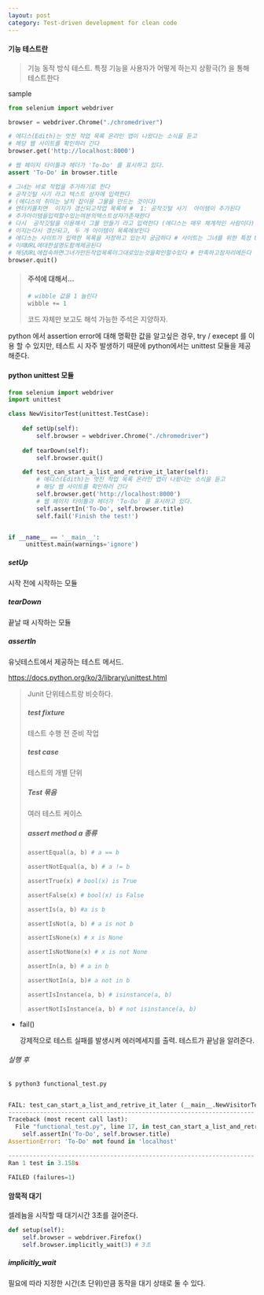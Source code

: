 ```yaml
---
layout: post
category: Test-driven development for clean code
---
```


#### 기능 테스트란

>  기능 동작 방식 테스트. 특정 기능을 사용자가 어떻게 하는지 상황극(?) 을 통해 테스트한다

sample 

```python
from selenium import webdriver

browser = webdriver.Chrome("./chromedriver")

# 에디스(Edith)는 멋진 작업 목록 온라인 앱이 나왔다는 소식을 듣고 
# 해당 웹 사이트를 확인하러 간다
browser.get('http://localhost:8000')

# 웹 페이지 타이틀과 헤더가 'To-Do' 를 표시하고 있다.
assert 'To-Do' in browser.title

# 그녀는 바로 작업을 추가하기로 한다
# 공작깃털 사기 라고 텍스트 상자에 입력한다
# (에디스의 취미는 날치 잡이용 그물을 만드는 것이다)
# 엔터키를치면  이지가 갱신되고작업 목록에 #  1: 공작깃털 사기  아이템이 추가된다
# 추가아이템을입력할수있는여분의텍스트상자가존재한다
# 다시  공작깃털을 이용해서 그물 만들기 라고 입력한다 (에디스는 매우 체계적인 사람이다)
# 이지는다시 갱신되고, 두 개 아이템이 목록에보인다
# 에디스는 사이트가 입력한 목록을 저장하고 있는지 궁금하다 # 사이트는 그녀를 위한 특정 URL을 생성해준다
# 이때URL에대한설명도함께제공된다
# 해당URL에접속하면그녀가만든작업목록이그대로있는것을확인할수있다 # 만족하고잠자리에든다
browser.quit()

```

> #### 주석에 대해서...
>
> ```python
> # wibble 값을 1 늘린다 
> wibble += 1
> ```
>
> 코드 자체만 보고도 해석 가능한 주석은 지양하자.



python 에서 assertion error에 대해 명확한 값을 알고싶은 경우, try / execept 를 이용 할 수 있지만, 테스트 시 자주 발생하기 때문에 python에서는 unittest 모듈을 제공해준다.

#### python unittest 모듈

```python
from selenium import webdriver
import unittest

class NewVisitorTest(unittest.TestCase):
    
    def setUp(self):
        self.browser = webdriver.Chrome("./chromedriver")
    
    def tearDown(self):
        self.browser.quit()

    def test_can_start_a_list_and_retrive_it_later(self):
        # 에디스(Edith)는 멋진 작업 목록 온라인 앱이 나왔다는 소식을 듣고 
        # 해당 웹 사이트를 확인하러 간다
        self.browser.get('http://localhost:8000')
        # 웹 페이지 타이틀과 헤더가 'To-Do' 를 표시하고 있다.
        self.assertIn('To-Do', self.browser.title)
        self.fail('Finish the test!')


if __name__ == '__main__':
     unittest.main(warnings='ignore') 

```

##### setUp

시작 전에 시작하는 모듈

##### tearDown

끝날 때 시작하는 모듈

##### assertIn

유닛테스트에서 제공하는 테스트 메서드.

https://docs.python.org/ko/3/library/unittest.html

> Junit 단위테스트랑 비슷하다.
>
> ##### test fixture
>
> 테스트 수행 전 준비 작업
>
> ##### test case
>
> 테스트의 개별 단위
>
> ##### Test 묶음
>
> 여러 테스트 케이스 
>
> ##### assert method a 종류
>
> ```python
> assertEqual(a, b) # a == b
> 
> assertNotEqual(a, b) # a != b
> 
> assertTrue(x) # bool(x) is True
> 
> assertFalse(x) # bool(x) is False
> 
> assertIs(a, b) #a is b
> 
> assertIsNot(a, b) # a is not b
> 
> assertIsNone(x) # x is None
> 
> assertIsNotNone(x) # x is not None
> 
> assertIn(a, b) # a in b
> 
> assertNotIn(a, b)# a not in b
> 
> assertIsInstance(a, b) # isinstance(a, b)
> 
> assertNotIsInstance(a, b) # not isinstance(a, b)
> ```

- fail()

  강제적으로 테스트 실패를 발생시켜 에러메세지를 출력. 테스트가 끝남을 알려준다.

###### 실행 후 

```python
$ python3 functional_test.py
```

```python

FAIL: test_can_start_a_list_and_retrive_it_later (__main__.NewVisitorTest)
----------------------------------------------------------------------
Traceback (most recent call last):
  File "functional_test.py", line 17, in test_can_start_a_list_and_retrive_it_later
    self.assertIn('To-Do', self.browser.title)
AssertionError: 'To-Do' not found in 'localhost'

----------------------------------------------------------------------
Ran 1 test in 3.158s

FAILED (failures=1)
```



#### 암묵적 대기 

셀레늄을 시작할 때 대기시간 3초를 걸어준다.

```python
def setup(self):
	self.browser = webdriver.Firefox() 
    self.browser.implicitly_wait(3) # 3초
```

##### implicitly_wait

필요에 따라 지정한 시간(초 단위)만큼 동작을 대기 상태로 둘 수 있다. 